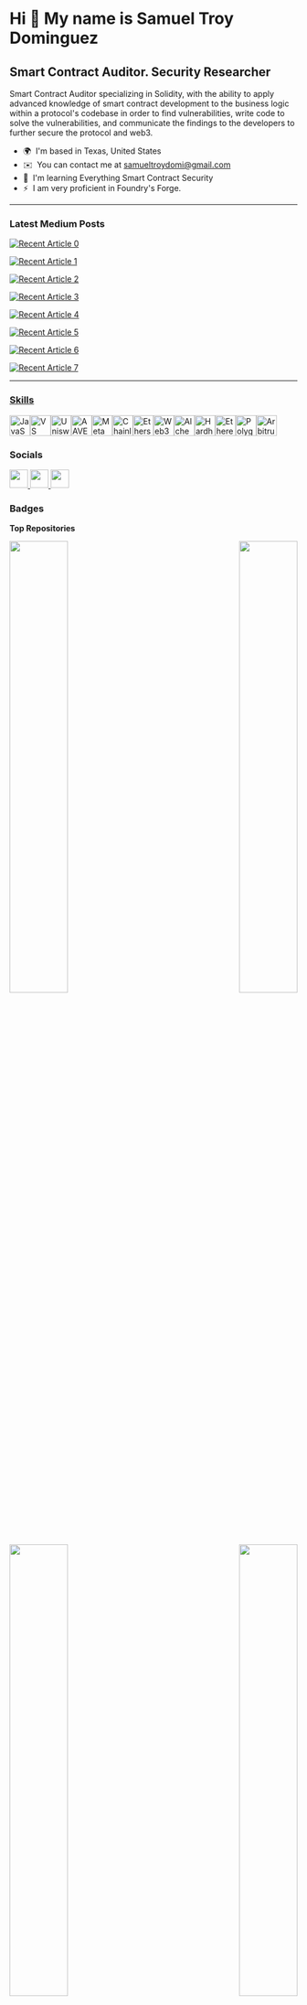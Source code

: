 Hi 👋 My name is Samuel Troy Dominguez
======================================

Smart Contract Auditor. Security Researcher
-------------------------------------------

Smart Contract Auditor specializing in Solidity, with the ability to apply advanced knowledge of smart contract development to the business logic within a protocol's codebase in order to find vulnerabilities, write code to solve the vulnerabilities, and communicate the findings to the developers to further secure the protocol and web3.

* 🌍  I'm based in Texas, United States
* ✉️  You can contact me at [samueltroydomi@gmail.com](mailto:samueltroydomi@gmail.com)
* 🧠  I'm learning Everything Smart Contract Security
* ⚡  I am very proficient in Foundry's Forge.

---


### Latest Medium Posts



<a target="_blank" href="https://github-readme-medium-recent-article.vercel.app/medium/@samtdomi/0"><img src="https://github-readme-medium-recent-article.vercel.app/medium/@samtdomi/0" alt="Recent Article 0"> 

<a target="_blank" href="https://github-readme-medium-recent-article.vercel.app/medium/@samtdomi/1"><img src="https://github-readme-medium-recent-article.vercel.app/medium/@samtdomi/1" alt="Recent Article 1"> 

<a target="_blank" href="https://github-readme-medium-recent-article.vercel.app/medium/@samtdomi/2"><img src="https://github-readme-medium-recent-article.vercel.app/medium/@samtdomi/2" alt="Recent Article 2"> 

<a target="_blank" href="https://github-readme-medium-recent-article.vercel.app/medium/@samtdomi/3"><img src="https://github-readme-medium-recent-article.vercel.app/medium/@samtdomi/3" alt="Recent Article 3"> 

<a target="_blank" href="https://github-readme-medium-recent-article.vercel.app/medium/@samtdomi/4"><img src="https://github-readme-medium-recent-article.vercel.app/medium/@samtdomi/4" alt="Recent Article 4"> 

<a target="_blank" href="https://github-readme-medium-recent-article.vercel.app/medium/@samtdomi/5"><img src="https://github-readme-medium-recent-article.vercel.app/medium/@samtdomi/5" alt="Recent Article 5">

<a target="_blank" href="https://github-readme-medium-recent-article.vercel.app/medium/@samtdomi/6"><img src="https://github-readme-medium-recent-article.vercel.app/medium/@samtdomi/6" alt="Recent Article 6">

<a target="_blank" href="https://github-readme-medium-recent-article.vercel.app/medium/@samtdomi/7"><img src="https://github-readme-medium-recent-article.vercel.app/medium/@samtdomi/7" alt="Recent Article 7">

---

### Skills


<p align="left">
<a href="https://developer.mozilla.org/en-US/docs/Web/JavaScript" target="_blank" rel="noreferrer"><img src="https://raw.githubusercontent.com/danielcranney/readme-generator/main/public/icons/skills/javascript-colored.svg" width="36" height="36" alt="JavaScript" /></a><a href="https://code.visualstudio.com/" target="_blank" rel="noreferrer"><img src="https://raw.githubusercontent.com/danielcranney/readme-generator/main/public/icons/skills/visualstudiocode.svg" width="36" height="36" alt="VS Code" /></a><a href="https://uniswap.org/" target="_blank" rel="noreferrer"><img src="https://raw.githubusercontent.com/danielcranney/readme-generator/main/public/icons/skills/uniswap-colored.svg" width="36" height="36" alt="Uniswap" /></a><a href="https://aave.com/" target="_blank" rel="noreferrer"><img src="https://raw.githubusercontent.com/danielcranney/readme-generator/main/public/icons/skills/aave-colored.svg" width="36" height="36" alt="AAVE" /></a><a href="https://metamask.io/" target="_blank" rel="noreferrer"><img src="https://raw.githubusercontent.com/danielcranney/readme-generator/main/public/icons/skills/metamask-colored.svg" width="36" height="36" alt="MetaMask" /></a><a href="https://chain.link/" target="_blank" rel="noreferrer"><img src="https://raw.githubusercontent.com/danielcranney/readme-generator/main/public/icons/skills/chainlink-colored.svg" width="36" height="36" alt="Chainlink" /></a><a href="https://ethers.io" target="_blank" rel="noreferrer"><img src="https://raw.githubusercontent.com/danielcranney/readme-generator/main/public/icons/skills/ethers-colored.svg" width="36" height="36" alt="Ethers" /></a><a href="https://web3js.readthedocs.io/en/v1.7.1/#" target="_blank" rel="noreferrer"><img src="https://raw.githubusercontent.com/danielcranney/readme-generator/main/public/icons/skills/web3js-colored.svg" width="36" height="36" alt="Web3Js" /></a><a href="https://docs.alchemy.com/alchemy/documentation/alchemy-web3" target="_blank" rel="noreferrer"><img src="https://raw.githubusercontent.com/danielcranney/readme-generator/main/public/icons/skills/alchemy-colored.svg" width="36" height="36" alt="Alchemy" /></a><a href="https://hardhat.org/" target="_blank" rel="noreferrer"><img src="https://raw.githubusercontent.com/danielcranney/readme-generator/main/public/icons/skills/hardhat-colored.svg" width="36" height="36" alt="Hardhat" /></a><a href="https://ethereum.org/en/" target="_blank" rel="noreferrer"><img src="https://raw.githubusercontent.com/danielcranney/readme-generator/main/public/icons/skills/ethereum-colored.svg" width="36" height="36" alt="Ethereum" /></a><a href="https://polygon.technology/" target="_blank" rel="noreferrer"><img src="https://raw.githubusercontent.com/danielcranney/readme-generator/main/public/icons/skills/polygon-colored.svg" width="36" height="36" alt="Polygon" /></a><a href="https://portal.arbitrum.one/" target="_blank" rel="noreferrer"><img src="https://raw.githubusercontent.com/danielcranney/readme-generator/main/public/icons/skills/arbitrum-colored.svg" width="36" height="36" alt="Arbitrum" /></a>
</p>


### Socials

<p align="left"> <a href="https://www.github.com/samtdomi" target="_blank" rel="noreferrer"> <picture> <source media="(prefers-color-scheme: dark)" srcset="https://raw.githubusercontent.com/danielcranney/readme-generator/main/public/icons/socials/github-dark.svg" /> <source media="(prefers-color-scheme: light)" srcset="https://raw.githubusercontent.com/danielcranney/readme-generator/main/public/icons/socials/github.svg" /> <img src="https://raw.githubusercontent.com/danielcranney/readme-generator/main/public/icons/socials/github.svg" width="32" height="32" /> </picture> </a> <a href="https://www.linkedin.com/in/samuel-dominguez-304063155/" target="_blank" rel="noreferrer"> <picture> <source media="(prefers-color-scheme: dark)" srcset="https://raw.githubusercontent.com/danielcranney/readme-generator/main/public/icons/socials/linkedin-dark.svg" /> <source media="(prefers-color-scheme: light)" srcset="https://raw.githubusercontent.com/danielcranney/readme-generator/main/public/icons/socials/linkedin.svg" /> <img src="https://raw.githubusercontent.com/danielcranney/readme-generator/main/public/icons/socials/linkedin.svg" width="32" height="32" /> </picture> </a> <a href="http://www.medium.com/@samtdomi" target="_blank" rel="noreferrer"> <picture> <source media="(prefers-color-scheme: dark)" srcset="https://raw.githubusercontent.com/danielcranney/readme-generator/main/public/icons/socials/medium-dark.svg" /> <source media="(prefers-color-scheme: light)" srcset="https://raw.githubusercontent.com/danielcranney/readme-generator/main/public/icons/socials/medium.svg" /> <img src="https://raw.githubusercontent.com/danielcranney/readme-generator/main/public/icons/socials/medium.svg" width="32" height="32" /> </picture> </a></p>

### Badges

<b>Top Repositories</b>

<div width="100%" align="center"><a href="https://github.com/samtdomi/Audits-Security-Reviews" align="left"><img align="left" width="45%" src="https://github-readme-stats.vercel.app/api/pin/?username=samtdomi&repo=Audits-Security-Reviews&title_color=0891b2&text_color=ffffff&icon_color=0891b2&bg_color=1c1917&hide_border=true&locale=en" /></a><a href="https://github.com/samtdomi/FOundry-Nft" align="right"><img align="right" width="45%" src="https://github-readme-stats.vercel.app/api/pin/?username=samtdomi&repo=FOundry-Nft&title_color=0891b2&text_color=ffffff&icon_color=0891b2&bg_color=1c1917&hide_border=true&locale=en" /></a></div><br /><br /><br /><br /><br /><br /><br />

<br /><br /><br /><br /><br />

<div width="100%" align="center"><a href="https://github.com/samtdomi/Foundry-Lottery" align="left"><img align="left" width="45%" src="https://github-readme-stats.vercel.app/api/pin/?username=samtdomi&repo=Foundry-Lottery&title_color=0891b2&text_color=ffffff&icon_color=0891b2&bg_color=1c1917&hide_border=true&locale=en" /></a><a href="https://github.com/samtdomi/Resume" align="right"><img align="right" width="45%" src="https://github-readme-stats.vercel.app/api/pin/?username=samtdomi&repo=Resume&title_color=0891b2&text_color=ffffff&icon_color=0891b2&bg_color=1c1917&hide_border=true&locale=en" /></a></div>
